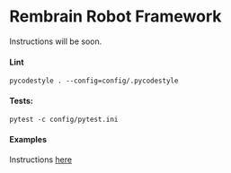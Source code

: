 # Rembrain Robot Framework

Instructions will be soon.

#### Lint
`pycodestyle . --config=config/.pycodestyle`

#### Tests:
`pytest -c config/pytest.ini`

#### Examples
Instructions [here](examples/README.md)
